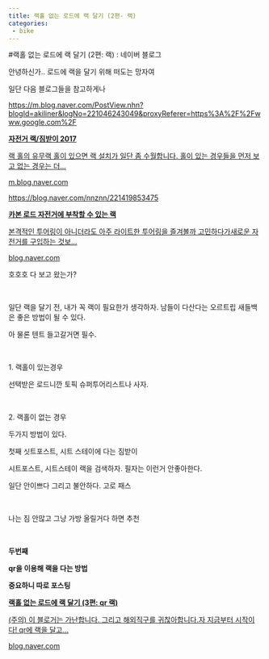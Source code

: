 ```yaml
---
title: 랙홀 없는 로드에 랙 달기 (2편- 랙)
categories:
 - bike
---
```

#랙홀 없는 로드에 랙 달기 (2편: 랙) : 네이버 블로그
<div class="wrap_rabbit pcol2 _param(1) _postViewArea221544259102" id="post-view221544259102">
<!-- Rabbit HTML --><div class="se-viewer se-theme-default" lang="ko-KR">
<!-- SE_DOC_HEADER_END -->
<div class="se-main-container">
<div class="se-component se-text se-l-default" id="SE-b7a1431c-9e70-49aa-8ac1-1c77f4b44c06">
<div class="se-component-content">
<div class="se-section se-section-text se-l-default">
<div class="se-module se-module-text"><!-- SE-TEXT { --><p class="se-text-paragraph se-text-paragraph-align-" id="SE-bc07121f-fc85-4db6-be0b-bd7b4c2d9233" style=""><span class="se-fs- se-ff-" id="SE-d7bb2ecf-eaa9-4429-9ab0-08866dfdff80" style="">안녕하신가.. 로드에 랙을 달기 위해 떠도는 망자여</span></p><!-- } SE-TEXT --><!-- SE-TEXT { --><p class="se-text-paragraph se-text-paragraph-align-" id="SE-3e0d7afc-235b-4764-8e60-d053f8d80d48" style=""><span class="se-fs- se-ff-" id="SE-692b363c-1565-4bf9-94dd-ef2496a7de7f" style="">일단 다음 블로그들을 참고하게나</span></p><!-- } SE-TEXT --><!-- SE-TEXT { --><p class="se-text-paragraph se-text-paragraph-align-" id="SE-0c47e714-4bec-46a7-a628-11742a839a8f" style=""><span class="se-fs- se-ff-" id="SE-cdc7e0c4-f9fa-468f-b122-4721f0528d63" style=""><a class="se-link" href="https://m.blog.naver.com/PostView.nhn?blogId=akiliner&amp;logNo=221046243049&amp;proxyReferer=https%3A%2F%2Fwww.google.com%2F" target="_blank">https://m.blog.naver.com/PostView.nhn?blogId=akiliner&amp;logNo=221046243049&amp;proxyReferer=https%3A%2F%2Fwww.google.com%2F</a></span></p><!-- } SE-TEXT --></div>
</div>
</div>
</div> <div class="se-component se-oglink se-l-large_image" id="SE-e58e6987-e130-4805-a8c6-21a51c2ae614">
<div class="se-component-content">
<div class="se-section se-section-oglink se-l-large_image se-section-align-">
<div class="se-module se-module-oglink">
<a class="se-oglink-thumbnail" href="https://m.blog.naver.com/PostView.nhn?blogId=akiliner&amp;logNo=221046243049&amp;proxyReferer=https%3A%2F%2Fwww.google.com%2F" target="_blank">
<img alt="" class="se-oglink-thumbnail-resource" src="https://dthumb-phinf.pstatic.net/?src=%22https%3A%2F%2Fblogthumb.pstatic.net%2FMjAxNzA3MjJfMTI0%2FMDAxNTAwNjg4NDk3MDI5._R2NxbuOwnwXJRKz3A0QB6lMjOjS1yC5tGsxQ6zfLGgg.ge5sgpLNhfvSTegU75d7pNIU2jTM9MUTOd0Jb3kKYN4g.JPEG.akiliner%2FIMG_8595.jpg%3Ftype%3Dw2%22&amp;type=ff500_300">
</img></a>
<a class="se-oglink-info" href="https://m.blog.naver.com/PostView.nhn?blogId=akiliner&amp;logNo=221046243049&amp;proxyReferer=https%3A%2F%2Fwww.google.com%2F" target="_blank">
<div class="se-oglink-info-container">
<strong class="se-oglink-title">자전거 랙/짐받이 2017</strong>
<p class="se-oglink-summary">랙 홀의 유무랙 홀이 있으면 랙 설치가 일단 좀 수월합니다. 홀이 있는 경우들을 먼저 보고 없는 경우는 더...</p>
<p class="se-oglink-url">m.blog.naver.com</p>
</div>
</a>
</div>
</div>
</div>
<script class="__se_module_data" data-module='{"type":"v2_oglink", "id" :"SE-e58e6987-e130-4805-a8c6-21a51c2ae614", "data" : {"link" : "https://m.blog.naver.com/PostView.nhn?blogId=akiliner&amp;logNo=221046243049&amp;proxyReferer=https%3A%2F%2Fwww.google.com%2F", "isVideo" : "false", "thumbnail" : "https://dthumb-phinf.pstatic.net/?src=%22https%3A%2F%2Fblogthumb.pstatic.net%2FMjAxNzA3MjJfMTI0%2FMDAxNTAwNjg4NDk3MDI5._R2NxbuOwnwXJRKz3A0QB6lMjOjS1yC5tGsxQ6zfLGgg.ge5sgpLNhfvSTegU75d7pNIU2jTM9MUTOd0Jb3kKYN4g.JPEG.akiliner%2FIMG_8595.jpg%3Ftype%3Dw2%22&amp;type=ff500_300"}}' type="text/data"></script>
</div> <div class="se-component se-text se-l-default" id="SE-926d997f-ffab-4dbe-8cd3-d53c82f7a51c">
<div class="se-component-content">
<div class="se-section se-section-text se-l-default">
<div class="se-module se-module-text"><!-- SE-TEXT { --><p class="se-text-paragraph se-text-paragraph-align-" id="SE-29eee089-4d8e-4094-8f6c-52204d6972f7" style=""><span class="se-fs- se-ff-" id="SE-66e08f0e-efc3-452f-a89d-26f9f1dad700" style=""><a class="se-link" href="https://blog.naver.com/nnznn/221419853475" target="_blank">https://blog.naver.com/nnznn/221419853475</a></span></p><!-- } SE-TEXT --></div>
</div>
</div>
</div> <div class="se-component se-oglink se-l-large_image" id="SE-91d67b48-2d3c-4970-95e0-54b79e0a0d9b">
<div class="se-component-content">
<div class="se-section se-section-oglink se-l-large_image se-section-align-">
<div class="se-module se-module-oglink">
<a class="se-oglink-thumbnail" href="https://blog.naver.com/nnznn/221419853475" target="_blank">
<img alt="" class="se-oglink-thumbnail-resource" src="https://dthumb-phinf.pstatic.net/?src=%22https%3A%2F%2Fblogthumb.pstatic.net%2FMjAxODEyMTVfMjk0%2FMDAxNTQ0ODU4Mzk4ODQ1.WlAoz086r28DjCosdVI9YYsakVvM2Pmecn8Dm5EXFp8g.NMzwPCwmQ1I6W491irANCBIAeqqHvC0b6_15FdOqCmEg.JPEG.nnznn%2F41E9G0CE%252BOL.jpg%3Ftype%3Dw2%22&amp;type=ff500_300">
</img></a>
<a class="se-oglink-info" href="https://blog.naver.com/nnznn/221419853475" target="_blank">
<div class="se-oglink-info-container">
<strong class="se-oglink-title">카본 로드 자전거에 부착할 수 있는 랙</strong>
<p class="se-oglink-summary">본격적인 투어링이 아니더라도 아주 라이트한 투어링을 즐겨볼까 고민하다가새로운 자전거를 구입하는 것보...</p>
<p class="se-oglink-url">blog.naver.com</p>
</div>
</a>
</div>
</div>
</div>
<script class="__se_module_data" data-module='{"type":"v2_oglink", "id" :"SE-91d67b48-2d3c-4970-95e0-54b79e0a0d9b", "data" : {"link" : "https://blog.naver.com/nnznn/221419853475", "isVideo" : "false", "thumbnail" : "https://dthumb-phinf.pstatic.net/?src=%22https%3A%2F%2Fblogthumb.pstatic.net%2FMjAxODEyMTVfMjk0%2FMDAxNTQ0ODU4Mzk4ODQ1.WlAoz086r28DjCosdVI9YYsakVvM2Pmecn8Dm5EXFp8g.NMzwPCwmQ1I6W491irANCBIAeqqHvC0b6_15FdOqCmEg.JPEG.nnznn%2F41E9G0CE%252BOL.jpg%3Ftype%3Dw2%22&amp;type=ff500_300"}}' type="text/data"></script>
</div> <div class="se-component se-text se-l-default" id="SE-3a92c78a-3bb7-4312-81c0-4e154aa709e7">
<div class="se-component-content">
<div class="se-section se-section-text se-l-default">
<div class="se-module se-module-text"><!-- SE-TEXT { --><p class="se-text-paragraph se-text-paragraph-align-" id="SE-88bbea56-6c05-4ae2-a2c4-2147b8624384" style=""><span class="se-fs- se-ff-" id="SE-ae0f4b95-b359-4856-8120-b2a170026da8" style="">호호호 다 보고 왔는가?</span></p><!-- } SE-TEXT --><!-- SE-TEXT { --><p class="se-text-paragraph se-text-paragraph-align-" id="SE-183a9dc6-4f7e-47bb-8f50-73106d454f9e" style=""><span class="se-fs- se-ff-" id="SE-fbd6c9ee-81ff-4719-8ea4-c8fb5d5eba7d" style="">​</span></p><!-- } SE-TEXT --><!-- SE-TEXT { --><p class="se-text-paragraph se-text-paragraph-align-" id="SE-91bf6e2b-7fec-4998-a0a5-c2948b03be72" style=""><span class="se-fs- se-ff-" id="SE-4a3f42bb-d415-4388-9015-dafb293c2786" style="">일단 랙을 달기 전, 내가 꼭 랙이 필요한가 생각하자. 남들이 다산다는 오르트립 새들백은 좋은 방법이 될 수 있다.</span></p><!-- } SE-TEXT --><!-- SE-TEXT { --><p class="se-text-paragraph se-text-paragraph-align-" id="SE-1fc80b88-46b0-4619-be9d-1d05f901afe7" style=""><span class="se-fs- se-ff-" id="SE-339df0cb-d834-4b48-aaae-bee90dd96074" style="">아 물론 텐트 들고갈거면 필수.</span></p><!-- } SE-TEXT --><!-- SE-TEXT { --><p class="se-text-paragraph se-text-paragraph-align-" id="SE-ebb43684-ec20-46ff-99dd-c5b145eb6020" style=""><span class="se-fs- se-ff-" id="SE-98aa58c8-41fa-443e-b0fe-9356a2cbc913" style="">​</span></p><!-- } SE-TEXT --><!-- SE-TEXT { --><p class="se-text-paragraph se-text-paragraph-align-" id="SE-60e5095c-100f-4a54-b80d-a31e4a38f54d" style=""><span class="se-fs- se-ff-" id="SE-1cc14ac5-63cd-4780-8162-015036037e09" style="">1. 랙홀이 있는경우</span></p><!-- } SE-TEXT --><!-- SE-TEXT { --><p class="se-text-paragraph se-text-paragraph-align-" id="SE-193aa7be-e6b8-480a-bdca-262b185aebf4" style=""><span class="se-fs- se-ff-" id="SE-0e1222fc-a79e-4c1d-a2a6-28f0adf8ac61" style="">선택받은 로드니깐 토픽 슈퍼투어리스트나 사자.</span></p><!-- } SE-TEXT --><!-- SE-TEXT { --><p class="se-text-paragraph se-text-paragraph-align-" id="SE-a1a1a8e0-4758-4423-807c-1f55e441a51d" style=""><span class="se-fs- se-ff-" id="SE-22054ba5-4df6-4145-b12c-f6ed71212271" style="">​</span></p><!-- } SE-TEXT --><!-- SE-TEXT { --><p class="se-text-paragraph se-text-paragraph-align-" id="SE-e3a86303-4270-4fd7-bca3-8f8733d20714" style=""><span class="se-fs- se-ff-" id="SE-fe175e0c-1cd3-4330-8124-d050f21df594" style="">2. 랙홀이 없는 경우</span></p><!-- } SE-TEXT --><!-- SE-TEXT { --><p class="se-text-paragraph se-text-paragraph-align-" id="SE-4c4b7cf0-b0d9-475f-b07c-a7a620601cd1" style=""><span class="se-fs- se-ff-" id="SE-6ace8c8c-6d95-4d73-b5a3-2ef2047d4f73" style="">두가지 방법이 있다.</span></p><!-- } SE-TEXT --><!-- SE-TEXT { --><p class="se-text-paragraph se-text-paragraph-align-" id="SE-ee46fd85-b7d4-4179-92f8-e9f221f8ded4" style=""><span class="se-fs- se-ff-" id="SE-24aa72f1-82f5-4dd9-8721-4a7ab498e358" style="">첫째 싯트포스트, 시트 스테이에 다는 짐받이</span></p><!-- } SE-TEXT --><!-- SE-TEXT { --><p class="se-text-paragraph se-text-paragraph-align-" id="SE-d0b46bb7-6cd1-4c2e-8106-f11691cef4c9" style=""><span class="se-fs- se-ff-" id="SE-9f6d4685-4df6-4433-b02d-235014acff93" style="">시트포스트, 시트스테이 랙을 검색하자. 필자는 이런거 안좋아한다.</span></p><!-- } SE-TEXT --><!-- SE-TEXT { --><p class="se-text-paragraph se-text-paragraph-align-" id="SE-2f7c8b41-7d63-4fb4-8017-af0b95453ebe" style=""><span class="se-fs- se-ff-" id="SE-2e451980-aa5f-4245-9fb0-1af186e977e9" style="">일단 안이쁘다 그리고 불안하다. 고로 패스</span></p><!-- } SE-TEXT --><!-- SE-TEXT { --><p class="se-text-paragraph se-text-paragraph-align-" id="SE-f55bc47d-b012-4e36-bec2-ae9dde5bff87" style=""><span class="se-fs- se-ff-" id="SE-905880c7-a302-4477-94f0-1fe4286024be" style="">​</span></p><!-- } SE-TEXT --><!-- SE-TEXT { --><p class="se-text-paragraph se-text-paragraph-align-" id="SE-00170469-d04e-4a10-a946-d496940fd70a" style=""><span class="se-fs- se-ff-" id="SE-283fe86e-8a56-4b59-a8a1-273820825e78" style="">나는 짐 안많고 그냥 가방 올릴거다 하면 추천</span></p><!-- } SE-TEXT --><!-- SE-TEXT { --><p class="se-text-paragraph se-text-paragraph-align-" id="SE-39057e7e-ebc6-4eb4-8794-47459f49c8a1" style=""><span class="se-fs- se-ff-" id="SE-a7ab0a6c-d680-43cb-83bd-845c6d17ba8f" style="">​</span></p><!-- } SE-TEXT --><!-- SE-TEXT { --><p class="se-text-paragraph se-text-paragraph-align-" id="SE-056264b3-4ff1-4369-914e-98046daddca4" style=""><span class="se-fs-fs24 se-ff-" id="SE-b38abcd4-993e-428f-b586-946bf6d733c4" style=""><b>두번째</b></span></p><!-- } SE-TEXT --><!-- SE-TEXT { --><p class="se-text-paragraph se-text-paragraph-align-" id="SE-9207dd02-97de-4289-beaf-2232f533bfdf" style=""><span class="se-fs-fs24 se-ff-" id="SE-a55ebf61-e6b5-474b-9003-ba00b1d61cf7" style=""><b>qr을 이용해 랙을 다는 방법 </b></span></p><!-- } SE-TEXT --><!-- SE-TEXT { --><p class="se-text-paragraph se-text-paragraph-align-" id="SE-cc8eb659-e115-4907-898f-f984b3c32e23" style=""><span class="se-fs-fs24 se-ff-" id="SE-a2973a73-dd13-4c6f-91e3-4fb345bb6b1a" style=""><b>중요하니 따로 포스팅</b></span></p><!-- } SE-TEXT --></div>
</div>
</div>
</div> <div class="se-component se-oglink se-l-large_image" id="SE-39f39dc3-77a0-42fa-ace3-308f0e276a77">
<div class="se-component-content">
<div class="se-section se-section-oglink se-l-large_image se-section-align-">
<div class="se-module se-module-oglink">
<a class="se-oglink-thumbnail" href="https://blog.naver.com/dls32208/221544282403" target="_blank">
<img alt="" class="se-oglink-thumbnail-resource" src="https://dthumb-phinf.pstatic.net/?src=%22https%3A%2F%2Fblogthumb.pstatic.net%2FMjAxOTA1MjNfMjA4%2FMDAxNTU4NTM3OTYxMTY3._bbsepAqiLEiSwNV_NL0s_NmJPLi1aihdGmGnlS5FKsg.wgV0miWkSrK6N5s90dtp1GzVAK6WHGzA_dIyrp7yAmgg.PNG.dls32208%2Fimage.png%3Ftype%3Dw2%22&amp;type=ff500_300">
</img></a>
<a class="se-oglink-info" href="https://blog.naver.com/dls32208/221544282403" target="_blank">
<div class="se-oglink-info-container">
<strong class="se-oglink-title">랙홀 없는 로드에 랙 달기 (3편: qr 랙)</strong>
<p class="se-oglink-summary">(주의) 이 블로거는 가난합니다. 그리고 해외직구를 귀찮아합니다.​자 지금부터 시작이다! qr에 랙을 달고...</p>
<p class="se-oglink-url">blog.naver.com</p>
</div>
</a>
</div>
</div>
</div>
<script class="__se_module_data" data-module='{"type":"v2_oglink", "id" :"SE-39f39dc3-77a0-42fa-ace3-308f0e276a77", "data" : {"link" : "https://blog.naver.com/dls32208/221544282403", "isVideo" : "false", "thumbnail" : "https://dthumb-phinf.pstatic.net/?src=%22https%3A%2F%2Fblogthumb.pstatic.net%2FMjAxOTA1MjNfMjA4%2FMDAxNTU4NTM3OTYxMTY3._bbsepAqiLEiSwNV_NL0s_NmJPLi1aihdGmGnlS5FKsg.wgV0miWkSrK6N5s90dtp1GzVAK6WHGzA_dIyrp7yAmgg.PNG.dls32208%2Fimage.png%3Ftype%3Dw2%22&amp;type=ff500_300"}}' type="text/data"></script>
</div> <div class="se-component se-text se-l-default" id="SE-f96944d9-5f70-4c8a-8665-8271c34b0476">
<div class="se-component-content">
<div class="se-section se-section-text se-l-default">
<div class="se-module se-module-text"><!-- SE-TEXT { --><p class="se-text-paragraph se-text-paragraph-align-" id="SE-63582f0b-bad3-49b7-b862-8b394a2e8bfc" style=""><span class="se-fs- se-ff-" id="SE-8a25d59b-eb9b-49ae-9468-efd27e40e8e3" style="">​</span></p><!-- } SE-TEXT --></div>
</div>
</div>
</div> </div>
</div>
</div>
